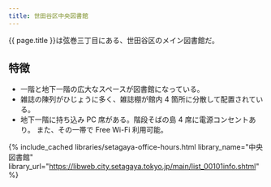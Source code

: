 ```yaml
---
title: 世田谷区中央図書館
---
```


{{ page.title }}は弦巻三丁目にある、世田谷区のメイン図書館だ。

## 特徴

* 一階と地下一階の広大なスペースが図書館になっている。
* 雑誌の陳列がひじょうに多く、雑誌棚が館内 4 箇所に分散して配置されている。
* 地下一階に持ち込み PC 席がある。階段そばの島 4 席に電源コンセントあり。
  また、その一帯で Free Wi-Fi 利用可能。

{% include_cached libraries/setagaya-office-hours.html
    library_name="中央図書館"
    library_url="https://libweb.city.setagaya.tokyo.jp/main/list_00101info.shtml" %}

